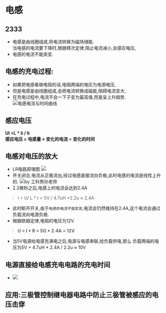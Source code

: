 # 电感
## 2333
- 电感是由线圈组成,将电流转换为磁场储能.  
当电感的电流要下降时,根据楞次定律,阻止电流减小,会感应电压,    
- 电感的电流不能突变.  
## 电感的充电过程:
- 如果把电感看做电阻的话,电阻两端的电压为电源电压,
- 但是电感是由线圈组成,会把电流转换成磁能,阻碍电流变大,
- 在充电过程中,电流不会一下子变为最高值,而是呈上升趋势.
![电感电流与时间曲线](https://img-blog.csdnimg.cn/20200409152733145.png?x-oss-process=image/watermark,type_ZmFuZ3poZW5naGVpdGk,shadow_10,text_aHR0cHM6Ly9ibG9nLmNzZG4ubmV0L3FxXzQ1NzQ4NDc1,size_16,color_FFFFFF,t_70)
## 感应电压
**Ul =L * li  /  lt**  
**感应电压 =  电感量 × 变化的电流 ÷ 变化的时间**

## 电感对电压的放大
- LR电路原理图 
 ![](pciture\电感放大电压.png)
- 开关闭合,电流从正极流出,经过电感直接流向负极,此时电感的电流是线性上升的.
![by 工科男孙老师](pciture\电感放大电压-1.png)
- 2.2微秒之后,电感上的电流会达到2.4A
>I = U/ L * t = 5V / 4.7uH *2.2u  ≈ 2.4A
- 此时断开开关,由于`电感的电流不能突变`,电流会仍然维持在2.4A,这个电流会通过负载流向电源负极.
- 根据欧姆定律,电阻的电压为12V.
>**U = I * R = 5Ω * 2.4A = 12V**

- 当5V电源给电感充满电之后,电源与电感串联,给负载供电,那么 负载两端的电压为5V + 4.7uH * 2.4A / 2.2u ≈ 10V

## 电源直接给电感充电电路的充电时间
- ![](pciture\电源直接给电感充电.png)

## 应用:三极管控制继电器电路中防止三极管被感应的电压击穿

